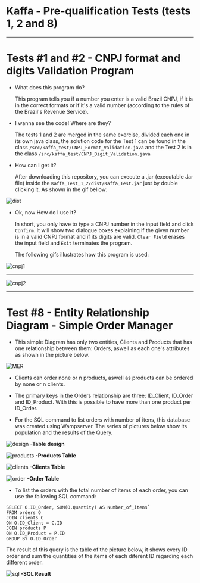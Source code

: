 # Kaffa - Pre-qualification Tests (tests 1, 2 and 8)

---

# Tests #1 and #2 - CNPJ format and digits Validation Program

- What does this program do?

  This program tells you if a number you enter is a valid Brazil CNPJ, if it is in the correct formats or if it's a valid number (according to the rules of the Brazil's Revenue Service).


- I wanna see the code! Where are they?

  The tests 1 and 2 are merged in the same exercise, divided each one in its own java class, the solution code for the Test 1 can be found in the class `/src/kaffa_test/CNPJ_Format_Validation.java` and the Test 2 is in the class `/src/kaffa_test/CNPJ_Digit_Validation.java`


- How can I get it?

  After downloading this repository, you can execute a .jar (executable Jar file) inside the `Kaffa_Test_1_2/dist/Kaffa_Test.jar` just by double clicking it. As shown in the gif bellow:
  
![dist](https://user-images.githubusercontent.com/68413884/90218514-5d87a080-ddda-11ea-84f4-2793c901707f.gif)


- Ok, now How do I use it?

  In short, you only have to type a CNPJ number in the input field and click `Confirm`. It will show two dialogue boxes explaining if the given number is in a valid CNPJ format and if its digits are valid. `Clear Field` erases the input field and `Exit` terminates the program.
  
  The following gifs illustrates how this program is used:
  
![cnpj1](https://user-images.githubusercontent.com/68413884/90218080-514f1380-ddd9-11ea-9a55-dbbf038b564b.gif)

---

![cnpj2](https://user-images.githubusercontent.com/68413884/90218092-54e29a80-ddd9-11ea-9c3f-50f4a2d6aa8d.gif)

---

# Test #8 - Entity Relationship Diagram - Simple Order Manager

- This simple Diagram has only two entities, Clients and Products that has one relationship between them: Orders, aswell as each one's attributes as shown in the picture below.

![MER](https://user-images.githubusercontent.com/68413884/90291286-f576a000-de55-11ea-9afa-2544636a9222.jpg)

- Clients can order none or n products, aswell as products can be ordered by none or n clients.

- The primary keys in the Orders relationship are three: ID_Client, ID_Order and ID_Product. With this is possible to have more than one product per ID_Order.

- For the SQL command to list orders with number of itens, this database was created using Wampserver. The series of pictures below show its population and the results of the Query.

![design](https://user-images.githubusercontent.com/68413884/90291287-f60f3680-de55-11ea-90e7-b5f91da797ee.jpg)
**-Table design**

![products](https://user-images.githubusercontent.com/68413884/90291280-f4457300-de55-11ea-87b9-f66a3f453dff.jpg)
**-Products Table**

![clients](https://user-images.githubusercontent.com/68413884/90291284-f4de0980-de55-11ea-9e92-47c99a9578b4.jpg)
**-Clients Table**

![order](https://user-images.githubusercontent.com/68413884/90291285-f576a000-de55-11ea-8134-483f4182d2a8.jpg)
**-Order Table**

- To list the orders with the total number of items of each order, you can use the following SQL command:
```
SELECT O.ID_Order, SUM(O.Quantity) AS Number_of_itens`
FROM orders O
JOIN clients C
ON O.ID_Client = C.ID
JOIN products P
ON O.ID_Product = P.ID
GROUP BY O.ID_Order
```

The result of this query is the table of the picture below, it shows every ID order and sum the quantities of the items of each diferent ID regarding each different order.

![sql](https://user-images.githubusercontent.com/68413884/90291288-f60f3680-de55-11ea-932f-adf8380e1fd5.jpg)
**-SQL Result**
